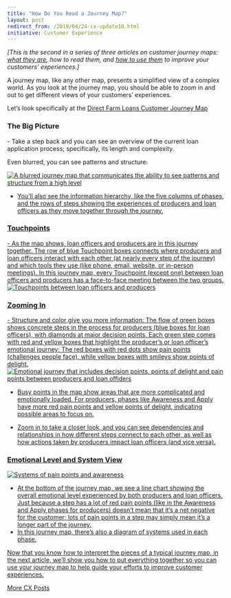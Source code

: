```yaml
---
title: "How Do You Read a Journey Map?"
layout: post
redirect_from: /2019/04/24-cx-update10.html
initiative: Customer Experience
---
```

<i>[This is the second in a series of three articles on customer journey maps:  <a href="https://coe.gsa.gov/2019/04/17/cx-update-9.html">what they are</a>, how to read them, and  <a href="https://coe.gsa.gov/2019/05/01/cx-update-11.html">how to use them</a> to improve your customers’ experiences.]</i>

A journey map, like any other map, presents a simplified view of a complex world. As you look at the journey map, you should be able to zoom in and out to get different views of your customers’ experiences.

Let’s look specifically at the <a href="https://coe.gsa.gov/coe/farm-loans/index.html#journeymap">Direct Farm Loans Customer Journey Map</a> 

<h3>The Big Picture</h3>
- Take a step back and you can see an overview of the current loan application process; specifically, its length and complexity. 

Even blurred, you can see patterns and structure:

<a href="{{site.baseurl}}/images/journey-map-blurred.jpg" target="_blank" rel="noopener noreferrer">
<img src="{{site.baseurl}}/images/journey-map-blurred.jpg" alt="A blurred journey map that communicates the ability to see patterns and structure from a high level">

- You’ll also see the information hierarchy, like the five columns of phases, and the rows of steps showing the   experiences of producers and loan officers as they move together through the journey.

<h3>Touchpoints</h3>
- As the map shows, loan officers and producers are in this journey together. The row of blue Touchpoint boxes    connects where producers and loan officers interact with each other (at nearly every step of the journey) and which tools they use (like phone, email, website, or in-person meetings). In this journey map, every Touchpoint (except one) between loan officers and producers has a face-to-face meeting between the two groups.

<a href="{{site.baseurl}}/images/touchpoint-zoom.jpg" target="_blank" rel="noopener noreferrer">
<img src="{{site.baseurl}}/images/touchpoint-zoom.jpg" alt="Touchpoints between loan officers and producers">

<h3>Zooming In</h3>
- Structure and color give you more information: The flow of green boxes shows concrete steps in the process for producers (blue boxes for loan officers), with diamonds at major decision points. Each green step comes with red and yellow boxes that highlight the producer’s or loan officer’s emotional journey: The red boxes with red dots show pain points (challenges people face), while yellow boxes with smileys show points of delight.

<a href="{{site.baseurl}}/images/awareness-apply.jpg" target="_blank" rel="noopener noreferrer">
<img src="{{site.baseurl}}/images/awareness-apply.jpg" alt="Emotional journey that includes decision points, points of delight and pain points between producers and loan offiders">

- Busy points in the map show areas that are more complicated and emotionally loaded. For producers, phases like Awareness and Apply have more red pain points and yellow points of delight, indicating possible areas to focus on.

- Zoom in to take a closer look, and you can see dependencies and relationships in how different steps connect to each other, as well as how actions taken by producers impact loan officers (and vice versa).

<h3>Emotional Level and System View</h3>
<a href="{{site.baseurl}}/images/emotional-level-system-view.jpg" target="_blank" rel="noopener noreferrer">
<img src="{{site.baseurl}}/images/emotional-level-system-view.jpg" alt="Systems of pain points and awareness">

- At the bottom of the journey map, we see a line chart showing the overall emotional level experienced by both producers and loan officers. Just because a step has a lot of red pain points (like in the Awareness and Apply phases for producers) doesn’t mean that it’s a net negative for the customer; lots of pain points in a step may simply mean it’s a longer part of the journey.
- In this journey map, there’s also a diagram of systems used in each phase.

Now that you know how to interpret the pieces of a typical journey map, in the next article, we’ll show you how to put everything together so you can use your journey map to help guide your efforts to improve customer experiences.

<a href="{{site.baseurl}}/coe/customer-experience.html#coe-updates" class="usa-button">More CX Posts</a> 
